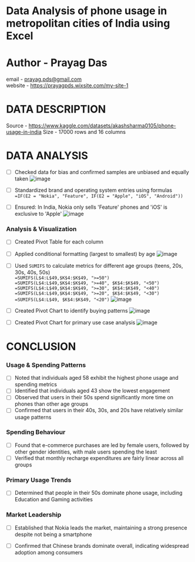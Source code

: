 # Data Analysis of phone usage in metropolitan cities of India using Excel
# Author - Prayag Das
email - prayag.pds@gmail.com  
website - https://prayagpds.wixsite.com/my-site-1
# DATA DESCRIPTION
Source - https://www.kaggle.com/datasets/akashsharma0105/phone-usage-in-india
Size - 17000 rows and 16 columns
# DATA ANALYSIS
- [ ] Checked data for bias and confirmed samples are unbiased and equally taken
      ![image](https://github.com/user-attachments/assets/8d9bb85c-2f71-496b-b994-c74fde530969)

- [ ] Standardized brand and operating system entries using formulas  
      `=IF(E2 = "Nokia", "Feature", IF(E2 = "Apple", "iOS", "Android"))`
- [ ] Ensured: In India, Nokia only sells 'Feature' phones and 'iOS' is exclusive to 'Apple'
      ![image](https://github.com/user-attachments/assets/bae7565d-0e47-4eba-8292-186990a9e8ff)


### Analysis & Visualization

- [ ] Created Pivot Table for each column
- [ ] Applied conditional formatting (largest to smallest) by age
      ![image](https://github.com/user-attachments/assets/fe0f63e6-a838-4458-9028-5dfb667c56bb)

- [ ] Used `SUMIFS` to calculate metrics for different age groups (teens, 20s, 30s, 40s, 50s)   
      `=SUMIFS(L$4:L$49,$K$4:$K$49, ">=50")`   
      `=SUMIFS(L$4:L$49,$K$4:$K$49, ">=40", $K$4:$K$49, "<50")`   
      `=SUMIFS(L$4:L$49,$K$4:$K$49, ">=30", $K$4:$K$49, "<40")`   
      `=SUMIFS(L$4:L$49,$K$4:$K$49, ">=20", $K$4:$K$49, "<30")`   
      `=SUMIFS(L$4:L$49, $K$4:$K$49, "<20")`
      ![image](https://github.com/user-attachments/assets/acb44f88-b6c7-4f73-89ef-544326d53912)

- [ ] Created Pivot Chart to identify buying patterns
      ![image](https://github.com/user-attachments/assets/9cfeef9c-ef92-4ba2-a1d2-eaffbc3d8928)

- [ ] Created Pivot Chart for primary use case analysis
      ![image](https://github.com/user-attachments/assets/16eb6b2f-d00c-4ee3-968c-139a9cbb6725)

# CONCLUSION
### Usage & Spending Patterns
- [ ] Noted that individuals aged 58 exhibit the highest phone usage and spending metrics
- [ ] Identified that individuals aged 43 show the lowest engagement
- [ ] Observed that users in their 50s spend significantly more time on phones than other age groups
- [ ] Confirmed that users in their 40s, 30s, and 20s have relatively similar usage patterns

### Spending Behaviour
- [ ] Found that e-commerce purchases are led by female users, followed by other gender identities, with male users spending the least
- [ ] Verified that monthly recharge expenditures are fairly linear across all groups

### Primary Usage Trends
- [ ] Determined that people in their 50s dominate phone usage, including Education and Gaming activities

### Market Leadership
- [ ] Established that Nokia leads the market, maintaining a strong presence despite not being a smartphone
- [ ] Confirmed that Chinese brands dominate overall, indicating widespread adoption among consumers

